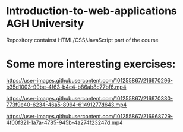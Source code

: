 # Introduction-to-web-applications AGH University
Repository containst HTML/CSS/JavaScript part of the course


# Some more interesting exercises:



https://user-images.githubusercontent.com/101255867/216970296-b35d1003-99be-4f63-b4c4-b86ab8c77bf6.mp4



https://user-images.githubusercontent.com/101255867/216970330-773f9e40-6234-46a5-8994-61491277d643.mp4






https://user-images.githubusercontent.com/101255867/216968729-4f00f321-1a7a-4785-945b-4a274f23247d.mp4

